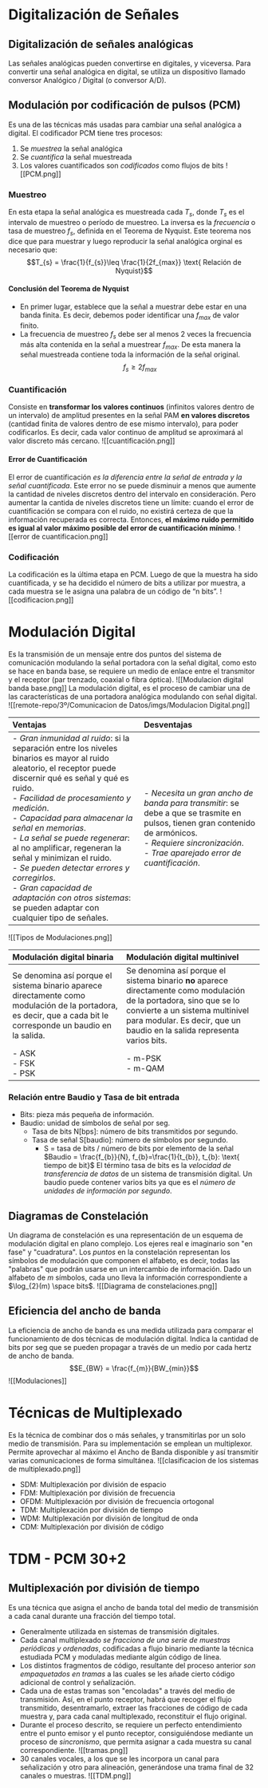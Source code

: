 # Digitalización de Señales
## Digitalización de señales analógicas
Las señales analógicas pueden convertirse en digitales, y viceversa. Para convertir una señal analógica en digital, se utiliza un dispositivo llamado conversor Analógico / Digital (o conversor A/D).
## Modulación por codificación de pulsos (PCM)
Es una de las técnicas más usadas para cambiar una señal analógica a digital. El codificador PCM tiene tres procesos:
1. Se *muestrea* la señal analógica
2. Se *cuantifica* la señal muestreada
3. Los valores cuantificados son *codificados* como flujos de bits
![[PCM.png]]
### Muestreo
En esta etapa la señal analógica es muestreada cada $T_{s}$, donde $T_{s}$ es el intervalo de muestreo o período de muestreo. La inversa es la *frecuencia* o tasa de muestreo $f_{s}$, definida en el Teorema de Nyquist. Este teorema nos dice que para muestrar y luego reproducir la señal analógica orginal es necesario que:
$$T_{s} = \frac{1}{f_{s}}\leq \frac{1}{2f_{max}} \text{ Relación de Nyquist}$$
#### Conclusión del Teorema de Nyquist
- En primer lugar, establece que la señal a muestrar debe estar en una banda finita. Es decir, debemos poder identificar una $f_{max}$ de valor finito.
- La frecuencia de muestreo $f_{s}$ debe ser al menos 2 veces la frecuencia más alta contenida en la señal a muestrear $f_{max}$. De esta manera la señal muestreada contiene toda la información de la señal original.
$$f_{s} \geq 2f_{max}$$
### Cuantificación
Consiste en **transformar los valores continuos** (infinitos valores dentro de un intervalo) de amplitud presentes en la señal PAM **en valores discretos** (cantidad finita de valores dentro de ese mismo intervalo), para poder codificarlos. Es decir, cada valor continuo de amplitud se aproximará al valor discreto más cercano.
![[cuantificación.png]]
#### Error de Cuantificación
El error de cuantificación *es la diferencia entre la señal de entrada y la señal cuantificada*. Este error no se puede disminuir a menos que aumente la cantidad de niveles discretos dentro del intervalo en consideración. Pero aumentar la cantida de niveles discretos tiene un límite: cuando el error de cuantificación se compara con el ruido, no existirá certeza de que la información recuperada es correcta. Entonces, **el máximo ruido permitido es igual al valor máximo posible del error de cuantificación mínimo**.
![[error de cuantificacion.png]]
### Codificación
La codificación es la última etapa en PCM. Luego de que la muestra ha sido cuantificada, y se ha decidido el número de bits a utilizar por muestra, a cada muestra se le asigna una palabra de un código de “n bits”.
![[codificacion.png]]
# Modulación Digital
Es la transmisión de un mensaje entre dos puntos del sistema de comunicación modulando la señal portadora con la señal digital, como esto se hace en banda base, se requiere un medio de enlace entre el transmitor y el receptor (par trenzado, coaxial o fibra óptica).
![[Modulacion digital banda base.png]]
La modulación digital, es el proceso de cambiar una de las características de una portadora analógica modulando con señal digital.
![[remote-repo/3º/Comunicacion de Datos/imgs/Modulacion Digital.png]]

| Ventajas                                                                                                                                                                                                                                                                                                                                                                                                                                                                                                                    | Desventajas                                                                                                                                                                                                  |
| :-------------------------------------------------------------------------------------------------------------------------------------------------------------------------------------------------------------------------------------------------------------------------------------------------------------------------------------------------------------------------------------------------------------------------------------------------------------------------------------------------------------------------- | :----------------------------------------------------------------------------------------------------------------------------------------------------------------------------------------------------------- |
| - *Gran inmunidad al ruido*: si la separación entre los niveles binarios es mayor al ruido aleatorio, el receptor puede discernir qué es señal y qué es ruido.<br>- *Facilidad de procesamiento y medición*.<br>- *Capacidad para almacenar la señal en memorias*.<br>- *La señal se puede regenerar*: al no amplificar, regeneran la señal y minimizan el ruido.<br>- *Se pueden detectar errores y corregirlos*.<br>- *Gran capacidad de adaptación con otros sistemas*: se pueden adaptar con cualquier tipo de señales. | - *Necesita un gran ancho de banda para transmitir*: se debe a que se trasmite en pulsos, tienen gran contenido de armónicos.<br>- *Requiere sincronización*.<br>- *Trae aparejado error de cuantificación*. |
![[Tipos de Modulaciones.png]]

| Modulación digital binaria                                                                                                                                      | Modulación digital multinivel<br>                                                                                                                                                                                                        |
| :-------------------------------------------------------------------------------------------------------------------------------------------------------------- | :--------------------------------------------------------------------------------------------------------------------------------------------------------------------------------------------------------------------------------------- |
| Se denomina así porque el sistema binario aparece directamente como modulación de la portadora, es decir, que a cada bit le corresponde un baudio en la salida. | Se denomina así porque el sistema binario **no** aparece directamente como modulación de la portadora, sino que se lo convierte a un sistema multinivel para modular. Es decir, que un baudio en la salida representa varios bits.&nbsp; |
| - ASK<br>- FSK<br>- PSK                                                                                                                                         | - m-PSK<br>- m-QAM                                                                                                                                                                                                                       |
### Relación entre Baudio y Tasa de bit entrada
- Bits: pieza más pequeña de información.
- Baudio: unidad de símbolos de señal por seg.
	- Tasa de bits N\[bps]: número de bits transmitidos por segundo.
	- Tasa de señal S\[baudio]: número de símbolos por segundo.
		- S = tasa de bits / número de bits por elemento de la señal
		$Baudio = \frac{f_{b}}{N}, f_{b}=\frac{1}{t_{b}}, t_{b}: \text{ tiempo de bit}$
El término tasa de bits es la *velocidad de transferencia de datos* de un sistema de transmisión digital.
Un baudio puede contener varios bits ya que es el *número de unidades de información por segundo*.
## Diagramas de Constelación
Un diagrama de constelación es una representación de un esquema de modulación digital en plano complejo. Los ejeres real e imaginario son "en fase" y "cuadratura". Los *puntos* en la constelación representan los símbolos de modulación que componen el alfabeto, es decir, todas las "palabras" que podrán usarse en un intercambio de información. Dado un alfabeto de $m$ símbolos, cada uno lleva la información correspondiente a $\log_{2}(m) \space bits$.
![[Diagrama de constelaciones.png]]
## Eficiencia del ancho de banda
La eficiencia de ancho de banda es una medida utilizada para comparar el funcionamiento de dos técnicas de modulación digital. Indica la cantidad de bits por seg que se pueden propagar a través de un medio por cada hertz de ancho de banda.
$$E_{BW} = \frac{f_{m}}{BW_{min}}$$
![[Modulaciones]]
# Técnicas de Multiplexado
Es la técnica de combinar dos o más señales, y transmitirlas por un solo medio de transmisión. Para su implementación se emplean un multiplexor.
Permite aprovechar al máximo el Ancho de Banda disponible y así transmitir varias comunicaciones de forma simultánea.
![[clasificacion de los sistemas de multiplexado.png]]
- SDM: Multiplexación por división de espacio
- FDM: Multiplexación por división de frecuencia
- OFDM: Multiplexación por división de frecuencia ortogonal
- TDM: Multiplexación por división de tiempo
- WDM: Multiplexación por división de longitud de onda
- CDM: Multiplexación por división de código
# TDM - PCM 30+2
## Multiplexación por división de tiempo
Es una técnica que asigna el ancho de banda total del medio de transmisión a cada canal durante una fracción del tiempo total.
- Generalmente utilizada en sistemas de transmisión digitales.
- Cada canal multiplexado *se fracciona de una serie de muestras periódicas y ordenadas*, codificadas a flujo binario mediante la técnica estudiada PCM y moduladas mediante algún código de línea.
- Los distintos fragmentos de código, resultante del proceso anterior *son empaquetados en tramas* a las cuales se les añade cierto código adicional de control y señalización.
- Cada una de estas tramas son "encoladas" a través del medio de transmisión. Así, en el punto receptor, habrá que recoger el flujo transmitido, desentramarlo, extraer las fracciones de código de cada muestra y, para cada canal multiplexado, reconstituir el flujo original.
- Durante el proceso descrito, se requiere un perfecto entendimiento entre el punto emisor y el punto receptor, consiguiéndose mediante un proceso de *sincronismo*, que permita asignar a cada muestra su canal correspondiente.
![[tramas.png]]
- 30 canales vocales, a los que se les incorpora un canal para señalización y otro para alineación, generándose una trama final de 32 canales o muestras.
![[TDM.png]]
